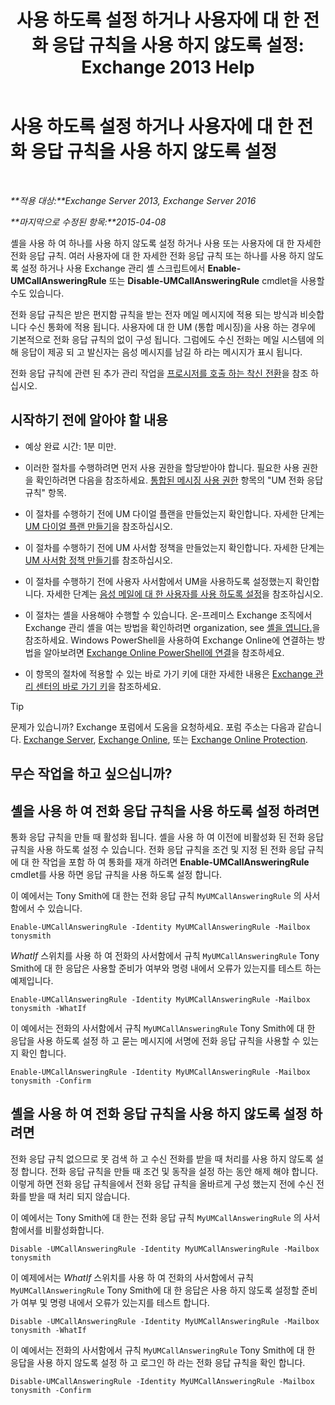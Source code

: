 ﻿---
title: '사용 하도록 설정 하거나 사용자에 대 한 전화 응답 규칙을 사용 하지 않도록 설정: Exchange 2013 Help'
TOCTitle: 사용 하도록 설정 하거나 사용자에 대 한 전화 응답 규칙을 사용 하지 않도록 설정
ms:assetid: f9e40ac3-117f-44f6-9ab1-dc9f4c72e8ac
ms:mtpsurl: https://technet.microsoft.com/ko-kr/library/Dn140252(v=EXCHG.150)
ms:contentKeyID: 54651805
ms.date: 05/22/2018
mtps_version: v=EXCHG.150
ms.translationtype: MT
---

# 사용 하도록 설정 하거나 사용자에 대 한 전화 응답 규칙을 사용 하지 않도록 설정

 

_**적용 대상:**Exchange Server 2013, Exchange Server 2016_

_**마지막으로 수정된 항목:**2015-04-08_

셸을 사용 하 여 하나를 사용 하지 않도록 설정 하거나 사용 또는 사용자에 대 한 자세한 전화 응답 규칙. 여러 사용자에 대 한 자세한 전화 응답 규칙 또는 하나를 사용 하지 않도록 설정 하거나 사용 Exchange 관리 셸 스크립트에서 **Enable-UMCallAnsweringRule** 또는 **Disable-UMCallAnsweringRule** cmdlet을 사용할 수도 있습니다.

전화 응답 규칙은 받은 편지함 규칙을 받는 전자 메일 메시지에 적용 되는 방식과 비슷합니다 수신 통화에 적용 됩니다. 사용자에 대 한 UM (통합 메시징)을 사용 하는 경우에 기본적으로 전화 응답 규칙의 없이 구성 됩니다. 그럼에도 수신 전화는 메일 시스템에 의해 응답이 제공 되 고 발신자는 음성 메시지를 남길 하 라는 메시지가 표시 됩니다.

전화 응답 규칙에 관련 된 추가 관리 작업을 [프로시저를 호출 하는 착신 전환](forwarding-calls-procedures-exchange-2013-help.md)을 참조 하십시오.

## 시작하기 전에 알아야 할 내용

  - 예상 완료 시간: 1분 미만.

  - 이러한 절차를 수행하려면 먼저 사용 권한을 할당받아야 합니다. 필요한 사용 권한을 확인하려면 다음을 참조하세요. [통합된 메시징 사용 권한](unified-messaging-permissions-exchange-2013-help.md) 항목의 "UM 전화 응답 규칙" 항목.

  - 이 절차를 수행하기 전에 UM 다이얼 플랜을 만들었는지 확인합니다. 자세한 단계는 [UM 다이얼 플랜 만들기](create-a-um-dial-plan-exchange-2013-help.md)을 참조하십시오.

  - 이 절차를 수행하기 전에 UM 사서함 정책을 만들었는지 확인합니다. 자세한 단계는 [UM 사서함 정책 만들기](create-a-um-mailbox-policy-exchange-2013-help.md)를 참조하십시오.

  - 이 절차를 수행하기 전에 사용자 사서함에서 UM을 사용하도록 설정했는지 확인합니다. 자세한 단계는 [음성 메일에 대 한 사용자를 사용 하도록 설정](enable-a-user-for-voice-mail-exchange-2013-help.md)을 참조하십시오.

  - 이 절차는 셸을 사용해야 수행할 수 있습니다. 온-프레미스 Exchange 조직에서 Exchange 관리 셸을 여는 방법을 확인하려면 organization, see [셸을 엽니다.](https://technet.microsoft.com/ko-kr/library/dd638134\(v=exchg.150\))을 참조하세요. Windows PowerShell을 사용하여 Exchange Online에 연결하는 방법을 알아보려면 [Exchange Online PowerShell에 연결](https://go.microsoft.com/fwlink/p/?linkid=396554)을 참조하세요.

  - 이 항목의 절차에 적용할 수 있는 바로 가기 키에 대한 자세한 내용은 [Exchange 관리 센터의 바로 가기 키](keyboard-shortcuts-in-the-exchange-admin-center-exchange-online-protection-help.md)을 참조하세요.


> [!TIP]
> 문제가 있습니까? Exchange 포럼에서 도움을 요청하세요. 포럼 주소는 다음과 같습니다. <A href="https://go.microsoft.com/fwlink/p/?linkid=60612">Exchange Server</A>, <A href="https://go.microsoft.com/fwlink/p/?linkid=267542">Exchange Online</A>, 또는 <A href="https://go.microsoft.com/fwlink/p/?linkid=285351">Exchange Online Protection</A>.



## 무슨 작업을 하고 싶으십니까?

## 셸을 사용 하 여 전화 응답 규칙을 사용 하도록 설정 하려면

통화 응답 규칙을 만들 때 활성화 됩니다. 셸을 사용 하 여 이전에 비활성화 된 전화 응답 규칙을 사용 하도록 설정 수 있습니다. 전화 응답 규칙을 조건 및 지정 된 전화 응답 규칙에 대 한 작업을 포함 하 여 통화를 재개 하려면 **Enable-UMCallAnsweringRule** cmdlet를 사용 하면 응답 규칙을 사용 하도록 설정 합니다.

이 예에서는 Tony Smith에 대 한는 전화 응답 규칙 `MyUMCallAnsweringRule` 의 사서함에서 수 있습니다.

    Enable-UMCallAnsweringRule -Identity MyUMCallAnsweringRule -Mailbox tonysmith

*WhatIf* 스위치를 사용 하 여 전화의 사서함에서 규칙 `MyUMCallAnsweringRule` Tony Smith에 대 한 응답은 사용할 준비가 여부와 명령 내에서 오류가 있는지를 테스트 하는 예제입니다.

    Enable-UMCallAnsweringRule -Identity MyUMCallAnsweringRule -Mailbox tonysmith -WhatIf

이 예에서는 전화의 사서함에서 규칙 `MyUMCallAnsweringRule` Tony Smith에 대 한 응답을 사용 하도록 설정 하 고 묻는 메시지에 서명에 전화 응답 규칙을 사용할 수 있는지 확인 합니다.

    Enable-UMCallAnsweringRule -Identity MyUMCallAnsweringRule -Mailbox tonysmith -Confirm

## 셸을 사용 하 여 전화 응답 규칙을 사용 하지 않도록 설정 하려면

전화 응답 규칙 없으므로 못 검색 하 고 수신 전화를 받을 때 처리를 사용 하지 않도록 설정 합니다. 전화 응답 규칙을 만들 때 조건 및 동작을 설정 하는 동안 해제 해야 합니다. 이렇게 하면 전화 응답 규칙을에서 전화 응답 규칙을 올바르게 구성 했는지 전에 수신 전화를 받을 때 처리 되지 않습니다.

이 예에서는 Tony Smith에 대 한는 전화 응답 규칙 `MyUMCallAnsweringRule` 의 사서함에서를 비활성화합니다.

    Disable -UMCallAnsweringRule -Identity MyUMCallAnsweringRule -Mailbox tonysmith

이 예제에서는 *WhatIf* 스위치를 사용 하 여 전화의 사서함에서 규칙 `MyUMCallAnsweringRule` Tony Smith에 대 한 응답은 사용 하지 않도록 설정할 준비가 여부 및 명령 내에서 오류가 있는지를 테스트 합니다.

    Disable -UMCallAnsweringRule -Identity MyUMCallAnsweringRule -Mailbox tonysmith -WhatIf

이 예에서는 전화의 사서함에서 규칙 `MyUMCallAnsweringRule` Tony Smith에 대 한 응답을 사용 하지 않도록 설정 하 고 로그인 하 라는 전화 응답 규칙을 확인 합니다.

    Disable-UMCallAnsweringRule -Identity MyUMCallAnsweringRule -Mailbox tonysmith -Confirm

